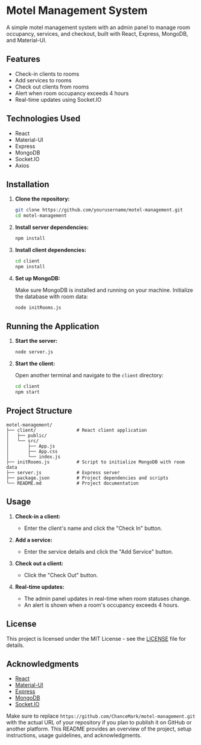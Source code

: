 # Motel Management System

A simple motel management system with an admin panel to manage room occupancy, services, and checkout, built with React, Express, MongoDB, and Material-UI.

## Features

- Check-in clients to rooms
- Add services to rooms
- Check out clients from rooms
- Alert when room occupancy exceeds 4 hours
- Real-time updates using Socket.IO

## Technologies Used

- React
- Material-UI
- Express
- MongoDB
- Socket.IO
- Axios

## Installation

1. **Clone the repository:**

   ```bash
   git clone https://github.com/yourusername/motel-management.git
   cd motel-management
   ```

2. **Install server dependencies:**

   ```bash
   npm install
   ```

3. **Install client dependencies:**

   ```bash
   cd client
   npm install
   ```

4. **Set up MongoDB:**

   Make sure MongoDB is installed and running on your machine. Initialize the database with room data:

   ```bash
   node initRooms.js
   ```

## Running the Application

1. **Start the server:**

   ```bash
   node server.js
   ```

2. **Start the client:**

   Open another terminal and navigate to the `client` directory:

   ```bash
   cd client
   npm start
   ```

## Project Structure

```plaintext
motel-management/
├── client/               # React client application
│   ├── public/
│   └── src/
│       ├── App.js
│       ├── App.css
│       └── index.js
├── initRooms.js          # Script to initialize MongoDB with room data
├── server.js             # Express server
├── package.json          # Project dependencies and scripts
└── README.md             # Project documentation
```

## Usage

1. **Check-in a client:**

   - Enter the client's name and click the "Check In" button.

2. **Add a service:**

   - Enter the service details and click the "Add Service" button.

3. **Check out a client:**

   - Click the "Check Out" button.

4. **Real-time updates:**

   - The admin panel updates in real-time when room statuses change.
   - An alert is shown when a room's occupancy exceeds 4 hours.

## License

This project is licensed under the MIT License - see the [LICENSE](LICENSE) file for details.

## Acknowledgments

- [React](https://reactjs.org/)
- [Material-UI](https://mui.com/)
- [Express](https://expressjs.com/)
- [MongoDB](https://www.mongodb.com/)
- [Socket.IO](https://socket.io/)

Make sure to replace `https://github.com/ChanceMark/motel-management.git` with the actual URL of your repository if you plan to publish it on GitHub or another platform. This README provides an overview of the project, setup instructions, usage guidelines, and acknowledgments.
